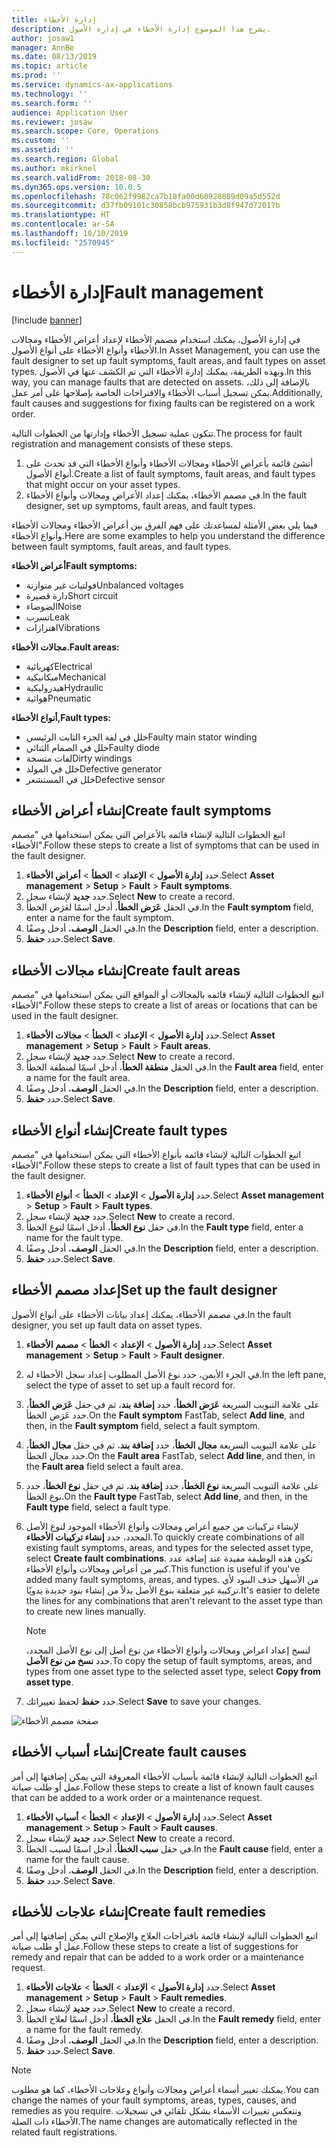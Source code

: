 ```yaml
---
title: إدارة الأخطاء
description: يشرح هذا الموضوع إدارة الأخطاء في إدارة الأصول.
author: josaw1
manager: AnnBe
ms.date: 08/13/2019
ms.topic: article
ms.prod: ''
ms.service: dynamics-ax-applications
ms.technology: ''
ms.search.form: ''
audience: Application User
ms.reviewer: josaw
ms.search.scope: Core, Operations
ms.custom: ''
ms.assetid: ''
ms.search.region: Global
ms.author: mkirknel
ms.search.validFrom: 2018-08-30
ms.dyn365.ops.version: 10.0.5
ms.openlocfilehash: 78c062f9982ca7b18fa00d60928089d09a5d552d
ms.sourcegitcommit: d37fb09101c30858bcb975931b3d8f947d72017b
ms.translationtype: HT
ms.contentlocale: ar-SA
ms.lasthandoff: 10/10/2019
ms.locfileid: "2570945"
---
```

# <a name="fault-management"></a><span data-ttu-id="94e10-103">إدارة الأخطاء</span><span class="sxs-lookup"><span data-stu-id="94e10-103">Fault management</span></span>

[!include [banner](../../includes/banner.md)]

 

<span data-ttu-id="94e10-104">في إدارة الأصول، يمكنك استخدام مصمم الأخطاء لإعداد أعراض الأخطاء ومجالات الأخطاء وأنواع الأخطاء على أنواع الأصول.</span><span class="sxs-lookup"><span data-stu-id="94e10-104">In Asset Management, you can use the fault designer to set up fault symptoms, fault areas, and fault types on asset types.</span></span> <span data-ttu-id="94e10-105">وبهذه الطريقة، يمكنك إدارة الأخطاء التي تم الكشف عنها في الأصول.</span><span class="sxs-lookup"><span data-stu-id="94e10-105">In this way, you can manage faults that are detected on assets.</span></span> <span data-ttu-id="94e10-106">بالإضافة إلى ذلك، يمكن تسجيل أسباب الأخطاء والاقتراحات الخاصة بإصلاحها على أمر عمل.</span><span class="sxs-lookup"><span data-stu-id="94e10-106">Additionally, fault causes and suggestions for fixing faults can be registered on a work order.</span></span>

<span data-ttu-id="94e10-107">تتكون عملية تسجيل الأخطاء وإدارتها من الخطوات التالية.</span><span class="sxs-lookup"><span data-stu-id="94e10-107">The process for fault registration and management consists of these steps.</span></span>

1. <span data-ttu-id="94e10-108">أنشئ قائمة بأعراض الأخطاء ومجالات الأخطاء وأنواع الأخطاء التي قد تحدث على أنواع الأصول.‬</span><span class="sxs-lookup"><span data-stu-id="94e10-108">Create a list of fault symptoms, fault areas, and fault types that might occur on your asset types.</span></span>
2. <span data-ttu-id="94e10-109">في مصمم الأخطاء، يمكنك إعداد الأعراض ومجالات وأنواع الأخطاء.</span><span class="sxs-lookup"><span data-stu-id="94e10-109">In the fault designer, set up symptoms, fault areas, and fault types.</span></span>

<span data-ttu-id="94e10-110">فيما يلي بعض الأمثلة لمساعدتك على فهم الفرق بين أعراض الأخطاء ومجالات الأخطاء وأنواع الأخطاء.</span><span class="sxs-lookup"><span data-stu-id="94e10-110">Here are some examples to help you understand the difference between fault symptoms, fault areas, and fault types.</span></span>

<span data-ttu-id="94e10-111">**أعراض الأخطاء**</span><span class="sxs-lookup"><span data-stu-id="94e10-111">**Fault symptoms:**</span></span>

- <span data-ttu-id="94e10-112">فولتيات غير متوازنة</span><span class="sxs-lookup"><span data-stu-id="94e10-112">Unbalanced voltages</span></span>
- <span data-ttu-id="94e10-113">دارة قصيرة</span><span class="sxs-lookup"><span data-stu-id="94e10-113">Short circuit</span></span>
- <span data-ttu-id="94e10-114">الضوضاء</span><span class="sxs-lookup"><span data-stu-id="94e10-114">Noise</span></span>
- <span data-ttu-id="94e10-115">تسرب</span><span class="sxs-lookup"><span data-stu-id="94e10-115">Leak</span></span>
- <span data-ttu-id="94e10-116">اهتزازات</span><span class="sxs-lookup"><span data-stu-id="94e10-116">Vibrations</span></span>

<span data-ttu-id="94e10-117">**مجالات الأخطاء.**</span><span class="sxs-lookup"><span data-stu-id="94e10-117">**Fault areas:**</span></span>

- <span data-ttu-id="94e10-118">كهربائية</span><span class="sxs-lookup"><span data-stu-id="94e10-118">Electrical</span></span>
- <span data-ttu-id="94e10-119">ميكانيكية</span><span class="sxs-lookup"><span data-stu-id="94e10-119">Mechanical</span></span>
- <span data-ttu-id="94e10-120">هيدروليكية</span><span class="sxs-lookup"><span data-stu-id="94e10-120">Hydraulic</span></span>
- <span data-ttu-id="94e10-121">هوائية</span><span class="sxs-lookup"><span data-stu-id="94e10-121">Pneumatic</span></span>

<span data-ttu-id="94e10-122">**أنواع الأخطاء,**</span><span class="sxs-lookup"><span data-stu-id="94e10-122">**Fault types:**</span></span>

- <span data-ttu-id="94e10-123">خلل في لفة الجزء الثابت الرئيسي</span><span class="sxs-lookup"><span data-stu-id="94e10-123">Faulty main stator winding</span></span>
- <span data-ttu-id="94e10-124">خلل في الصمام الثنائي</span><span class="sxs-lookup"><span data-stu-id="94e10-124">Faulty diode</span></span>
- <span data-ttu-id="94e10-125">لفات متسخة</span><span class="sxs-lookup"><span data-stu-id="94e10-125">Dirty windings</span></span>
- <span data-ttu-id="94e10-126">خلل في المولد</span><span class="sxs-lookup"><span data-stu-id="94e10-126">Defective generator</span></span>
- <span data-ttu-id="94e10-127">خلل في المستشعر</span><span class="sxs-lookup"><span data-stu-id="94e10-127">Defective sensor</span></span>

## <a name="create-fault-symptoms"></a><span data-ttu-id="94e10-128">إنشاء أعراض الأخطاء</span><span class="sxs-lookup"><span data-stu-id="94e10-128">Create fault symptoms</span></span>

<span data-ttu-id="94e10-129">اتبع الخطوات التالية لإنشاء قائمه بالأعراض التي يمكن استخدامها في "مصمم الأخطاء".</span><span class="sxs-lookup"><span data-stu-id="94e10-129">Follow these steps to create a list of symptoms that can be used in the fault designer.</span></span>

1. <span data-ttu-id="94e10-130">حدد **إدارة الأصول** \> **الإعداد** \> **الخطأ** \> **أعراض الأخطاء**.</span><span class="sxs-lookup"><span data-stu-id="94e10-130">Select **Asset management** \> **Setup** \> **Fault** \> **Fault symptoms**.</span></span>
2. <span data-ttu-id="94e10-131">حدد **جديد** لإنشاء سجل.</span><span class="sxs-lookup"><span data-stu-id="94e10-131">Select **New** to create a record.</span></span>
3. <span data-ttu-id="94e10-132">في الحقل **عَرَض الخطأ**، أدخل اسمًا لعَرَض الخطأ‏‎.</span><span class="sxs-lookup"><span data-stu-id="94e10-132">In the **Fault symptom** field, enter a name for the fault symptom.</span></span>
4. <span data-ttu-id="94e10-133">في الحقل **الوصف**، أدخل وصفًا.</span><span class="sxs-lookup"><span data-stu-id="94e10-133">In the **Description** field, enter a description.</span></span>
5. <span data-ttu-id="94e10-134">حدد **حفظ**.</span><span class="sxs-lookup"><span data-stu-id="94e10-134">Select **Save**.</span></span>

## <a name="create-fault-areas"></a><span data-ttu-id="94e10-135">إنشاء مجالات الأخطاء</span><span class="sxs-lookup"><span data-stu-id="94e10-135">Create fault areas</span></span>

<span data-ttu-id="94e10-136">اتبع الخطوات التالية لإنشاء قائمه بالمجالات أو المواقع التي يمكن استخدامها في "مصمم الأخطاء".</span><span class="sxs-lookup"><span data-stu-id="94e10-136">Follow these steps to create a list of areas or locations that can be used in the fault designer.</span></span>

1. <span data-ttu-id="94e10-137">حدد **إدارة الأصول** \> **الإعداد** \> **الخطأ** \> **مجالات الأخطاء**.</span><span class="sxs-lookup"><span data-stu-id="94e10-137">Select **Asset management** \> **Setup** \> **Fault** \> **Fault areas**.</span></span>
2. <span data-ttu-id="94e10-138">حدد **جديد** لإنشاء سجل.</span><span class="sxs-lookup"><span data-stu-id="94e10-138">Select **New** to create a record.</span></span>
3. <span data-ttu-id="94e10-139">في الحقل **منطقة الخطأ**، أدخل اسمًا لمنطقة الخطأ‏‎.</span><span class="sxs-lookup"><span data-stu-id="94e10-139">In the **Fault area** field, enter a name for the fault area.</span></span>
4. <span data-ttu-id="94e10-140">في الحقل **الوصف**، أدخل وصفًا.</span><span class="sxs-lookup"><span data-stu-id="94e10-140">In the **Description** field, enter a description.</span></span>
5. <span data-ttu-id="94e10-141">حدد **حفظ**.</span><span class="sxs-lookup"><span data-stu-id="94e10-141">Select **Save**.</span></span>

## <a name="create-fault-types"></a><span data-ttu-id="94e10-142">إنشاء أنواع الأخطاء</span><span class="sxs-lookup"><span data-stu-id="94e10-142">Create fault types</span></span>

<span data-ttu-id="94e10-143">اتبع الخطوات التالية لإنشاء قائمه بأنواع الأخطاء التي يمكن استخدامها في "مصمم الأخطاء".</span><span class="sxs-lookup"><span data-stu-id="94e10-143">Follow these steps to create a list of fault types that can be used in the fault designer.</span></span>

1. <span data-ttu-id="94e10-144">حدد **إدارة الأصول** \> **الإعداد** \> **الخطأ** \> **أنواع الأخطاء**.</span><span class="sxs-lookup"><span data-stu-id="94e10-144">Select **Asset management** \> **Setup** \> **Fault** \> **Fault types**.</span></span>
2. <span data-ttu-id="94e10-145">حدد **جديد** لإنشاء سجل.</span><span class="sxs-lookup"><span data-stu-id="94e10-145">Select **New** to create a record.</span></span>
3. <span data-ttu-id="94e10-146">في حقل **نوع الخطأ**، أدخل اسمًا لنوع الخطأ.</span><span class="sxs-lookup"><span data-stu-id="94e10-146">In the **Fault type** field, enter a name for the fault type.</span></span>
4. <span data-ttu-id="94e10-147">في الحقل **الوصف**، أدخل وصفًا.</span><span class="sxs-lookup"><span data-stu-id="94e10-147">In the **Description** field, enter a description.</span></span>
5. <span data-ttu-id="94e10-148">حدد **حفظ**.</span><span class="sxs-lookup"><span data-stu-id="94e10-148">Select **Save**.</span></span>

## <a name="set-up-the-fault-designer"></a><span data-ttu-id="94e10-149">إعداد مصمم الأخطاء</span><span class="sxs-lookup"><span data-stu-id="94e10-149">Set up the fault designer</span></span>

<span data-ttu-id="94e10-150">في مصمم الأخطاء، يمكنك إعداد بيانات الأخطاء على أنواع الأصول.</span><span class="sxs-lookup"><span data-stu-id="94e10-150">In the fault designer, you set up fault data on asset types.</span></span>

1. <span data-ttu-id="94e10-151">حدد **إدارة الأصول** \> **الإعداد** \> **الخطأ** \> **مصمم الأخطاء**.</span><span class="sxs-lookup"><span data-stu-id="94e10-151">Select **Asset management** \> **Setup** \> **Fault** \> **Fault designer**.</span></span>
2. <span data-ttu-id="94e10-152">في الجزء الأيمن، حدد نوع الأصل المطلوب إعداد سجل الأخطاء له.</span><span class="sxs-lookup"><span data-stu-id="94e10-152">In the left pane, select the type of asset to set up a fault record for.</span></span>
3. <span data-ttu-id="94e10-153">على علامة التبويب السريعة **عَرَض الخطأ**، حدد **إضافة بند**، ثم في حقل **عَرَض الخطأ**، حدد عَرَض الخطأ.</span><span class="sxs-lookup"><span data-stu-id="94e10-153">On the **Fault symptom** FastTab, select **Add line**, and then, in the **Fault symptom** field, select a fault symptom.</span></span>
4. <span data-ttu-id="94e10-154">على علامة التبويب السريعة **مجال الخطأ**، حدد **إضافة بند**، ثم في حقل **مجال الخطأ**، حدد مجال الخطأ.</span><span class="sxs-lookup"><span data-stu-id="94e10-154">On the **Fault area** FastTab, select **Add line**, and then, in the **Fault area** field select a fault area.</span></span>
5. <span data-ttu-id="94e10-155">على علامة التبويب السريعة **نوع الخطأ**، حدد **إضافة بند**، ثم في حقل **نوع الخطأ**، حدد نوع الخطأ.</span><span class="sxs-lookup"><span data-stu-id="94e10-155">On the **Fault type** FastTab, select **Add line**, and then, in the **Fault type** field, select a fault type.</span></span>
6. <span data-ttu-id="94e10-156">لإنشاء تركيبات من جميع أعراض ومجالات وأنواع الأخطاء الموجود لنوع الأصل المحدد، حدد **إنشاء تركيبات الأخطاء**.</span><span class="sxs-lookup"><span data-stu-id="94e10-156">To quickly create combinations of all existing fault symptoms, areas, and types for the selected asset type, select **Create fault combinations**.</span></span> <span data-ttu-id="94e10-157">تكون هذه الوظيفة مفيدة عند إضافة عدد كبير من أعراض ومجالات وأنواع الأخطاء.</span><span class="sxs-lookup"><span data-stu-id="94e10-157">This function is useful if you've added many fault symptoms, areas, and types.</span></span> <span data-ttu-id="94e10-158">من الأسهل حذف البنود لأي تركيبة غير متعلقة بنوع الأصل بدلاً من إنشاء بنود جديدة يدويًا.</span><span class="sxs-lookup"><span data-stu-id="94e10-158">It's easier to delete the lines for any combinations that aren't relevant to the asset type than to create new lines manually.</span></span>

    > [!NOTE]
    > <span data-ttu-id="94e10-159">لنسخ إعداد اعراض ومجالات وأنواع الأخطاء من نوع أصل إلى نوع الأصل المحدد، حدد **نسخ من نوع الأصل**.</span><span class="sxs-lookup"><span data-stu-id="94e10-159">To copy the setup of fault symptoms, areas, and types from one asset type to the selected asset type, select **Copy from asset type**.</span></span>

7. <span data-ttu-id="94e10-160">حدد **حفظ** لحفظ تغييراتك.</span><span class="sxs-lookup"><span data-stu-id="94e10-160">Select **Save** to save your changes.</span></span>

![صفحة مصمم الأخطاء](media/21-setup-for-work-orders.png)

## <a name="create-fault-causes"></a><span data-ttu-id="94e10-162">إنشاء أسباب الأخطاء</span><span class="sxs-lookup"><span data-stu-id="94e10-162">Create fault causes</span></span>

<span data-ttu-id="94e10-163">اتبع الخطوات التالية لإنشاء قائمة بأسباب الأخطاء المعروفة التي يمكن إضافتها إلى أمر عمل أو طلب صيانة.</span><span class="sxs-lookup"><span data-stu-id="94e10-163">Follow these steps to create a list of known fault causes that can be added to a work order or a maintenance request.</span></span>

1. <span data-ttu-id="94e10-164">حدد **إدارة الأصول** \> **الإعداد** \> **الخطأ** \> **أسباب الأخطاء**.</span><span class="sxs-lookup"><span data-stu-id="94e10-164">Select **Asset management** \> **Setup** \> **Fault** \> **Fault causes**.</span></span>
2. <span data-ttu-id="94e10-165">حدد **جديد** لإنشاء سجل.</span><span class="sxs-lookup"><span data-stu-id="94e10-165">Select **New** to create a record.</span></span>
3. <span data-ttu-id="94e10-166">في حقل **سبب الخطأ**، أدخل اسمًا لسبب الخطأ.</span><span class="sxs-lookup"><span data-stu-id="94e10-166">In the **Fault cause** field, enter a name for the fault cause.</span></span>
4. <span data-ttu-id="94e10-167">في الحقل **الوصف**، أدخل وصفًا.</span><span class="sxs-lookup"><span data-stu-id="94e10-167">In the **Description** field, enter a description.</span></span>
5. <span data-ttu-id="94e10-168">حدد **حفظ**.</span><span class="sxs-lookup"><span data-stu-id="94e10-168">Select **Save**.</span></span>

## <a name="create-fault-remedies"></a><span data-ttu-id="94e10-169">إنشاء علاجات للأخطاء</span><span class="sxs-lookup"><span data-stu-id="94e10-169">Create fault remedies</span></span>

<span data-ttu-id="94e10-170">اتبع الخطوات التالية لإنشاء قائمة باقتراحات العلاج والإصلاح التي يمكن إضافتها إلى أمر عمل أو طلب صيانة.</span><span class="sxs-lookup"><span data-stu-id="94e10-170">Follow these steps to create a list of suggestions for remedy and repair that can be added to a work order or a maintenance request.</span></span>

1. <span data-ttu-id="94e10-171">حدد **إدارة الأصول** \> **الإعداد** \> **الخطأ** \> **علاجات الأخطاء**.</span><span class="sxs-lookup"><span data-stu-id="94e10-171">Select **Asset management** \> **Setup** \> **Fault** \> **Fault remedies**.</span></span>
2. <span data-ttu-id="94e10-172">حدد **جديد** لإنشاء سجل.</span><span class="sxs-lookup"><span data-stu-id="94e10-172">Select **New** to create a record.</span></span>
3. <span data-ttu-id="94e10-173">في الحقل **علاج الخطأ**، أدخل اسمًا لعلاج الخطأ‏‎.</span><span class="sxs-lookup"><span data-stu-id="94e10-173">In the **Fault remedy** field, enter a name for the fault remedy.</span></span>
4. <span data-ttu-id="94e10-174">في الحقل **الوصف**، أدخل وصفًا.</span><span class="sxs-lookup"><span data-stu-id="94e10-174">In the **Description** field, enter a description.</span></span>
5. <span data-ttu-id="94e10-175">حدد **حفظ**.</span><span class="sxs-lookup"><span data-stu-id="94e10-175">Select **Save**.</span></span>

> [!NOTE]
> <span data-ttu-id="94e10-176">يمكنك تغيير أسماء أعراض ومجالات وأنواع وعلاجات الأخطاء، كما هو مطلوب.</span><span class="sxs-lookup"><span data-stu-id="94e10-176">You can change the names of your fault symptoms, areas, types, causes, and remedies as you require.</span></span> <span data-ttu-id="94e10-177">وتنعكس تغييرات الأسماء بشكل تلقائي في تسجيلات الأخطاء ذات الصلة.</span><span class="sxs-lookup"><span data-stu-id="94e10-177">The name changes are automatically reflected in the related fault registrations.</span></span>
